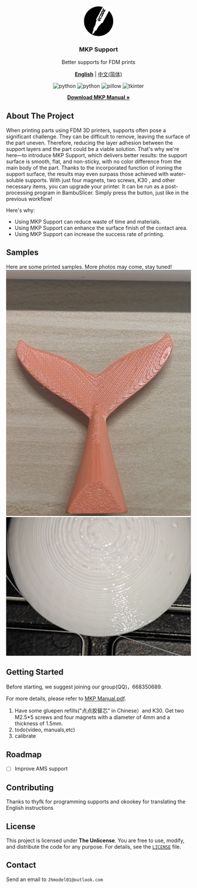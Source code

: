 <div align="center" style="margin: 30px 0 30px 0">
   <a href="https://github.com/YZcat2023/MKPSupport">
      <img width="80px" src="assets/icon_round.png" alt="icon">
   </a>
   <h3>MKP Support</h3>
   <p>Better supports for FDM prints</p>
   <a href="#"><b>English</b></a> |
   <a href="README_zh_CN.md">中文(简体)</a>
   <p>
      <img src="https://img.shields.io/badge/build-uv-29AC47" alt="python">
      <img src="https://img.shields.io/badge/Python-3.12%2B-blue" alt="python">
      <img src="https://img.shields.io/badge/Pillow-10.2%2B-green" alt="pillow">
      <img src="https://img.shields.io/badge/tkinter-8.6%2B-green" alt="tkinter">
   </p>
   <p>
      <a href="MKP%20Manual.pdf">
         <strong>Download MKP Manual »</strong>
      </a>
   </p>
</div>

## About The Project

When printing parts using FDM 3D printers, supports often pose a significant challenge. They can be difficult to remove,
leaving the surface of the part uneven. Therefore, reducing the layer adhesion between the support layers and the part
could be a viable solution. That's why we're here—to introduce MKP Support, which delivers better results: the support
surface is smooth, flat, and non-sticky, with no color difference from the main body of the part. Thanks to the
incorporated function of ironing the support surface, the results may even surpass those achieved with water-soluble
supports. With just four magnets, two screws, K30 , and other necessary items, you can upgrade your
printer. It can be run as a post-processing program in BambuSlicer. Simply press the button, just like in the previous
workflow!

Here's why:

* Using MKP Support can reduce waste of time and materials.
* Using MKP Support can enhance the surface finish of the contact area.
* Using MKP Support can increase the success rate of printing.

## Samples

Here are some printed samples. More photos may come, stay tuned!
<img width="600px" src="images/whale.jpg" alt="sample">
<img width="600px" src="images/1739420103133.jpg" alt="sample">

## Getting Started
Before starting, we suggest joining our group(QQ)，668350689.

For more details, please refer to [MKP Manual.pdf](MKP-English.pdf).

1. Have some gluepen refills("点点胶替芯" in Chinese）and K30.
   Get two M2.5*5 screws and four magnets with a diameter of 4mm and a thickness of 1.5mm.
2. todo(video, manuals,etc)
3. calibrate

## Roadmap

- [ ] Improve AMS support

## Contributing

Thanks to thyfk for programming supports and okookey for translating the English instructions
<!-- TODO: 贡献者成员名单 -->

## License

This project is licensed under **The Unlicense**. You are free to use, modify, and distribute the code for any purpose.
For details, see the [`LICENSE`](../LICENSE) file.

## Contact

Send an email to `Jhmodel01@outlook.com`
